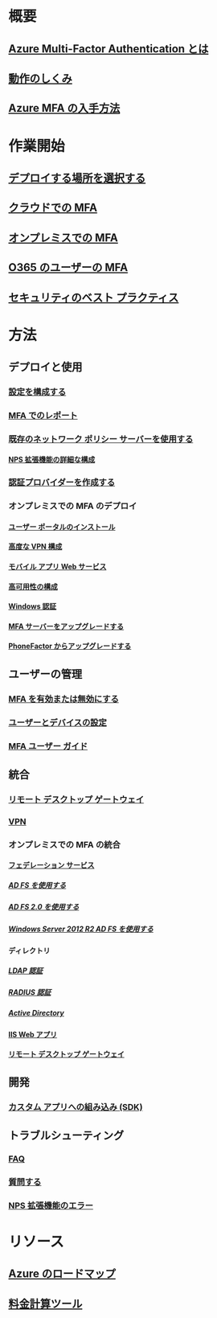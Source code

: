 # 概要
## [Azure Multi-Factor Authentication とは](multi-factor-authentication.md)
## [動作のしくみ](multi-factor-authentication-how-it-works.md)
## [Azure MFA の入手方法](multi-factor-authentication-versions-plans.md)

# 作業開始
## [デプロイする場所を選択する](multi-factor-authentication-get-started.md)
## [クラウドでの MFA](multi-factor-authentication-get-started-cloud.md)
## [オンプレミスでの MFA](multi-factor-authentication-get-started-server.md)
## [O365 のユーザーの MFA](https://support.office.com/article/Plan-for-multi-factor-authentication-for-Office-365-Deployments-043807b2-21db-4d5c-b430-c8a6dee0e6ba)
## [セキュリティのベスト プラクティス](multi-factor-authentication-security-best-practices.md)

# 方法
## デプロイと使用
### [設定を構成する](multi-factor-authentication-whats-next.md)
### [MFA でのレポート](multi-factor-authentication-manage-reports.md)
### [既存のネットワーク ポリシー サーバーを使用する](multi-factor-authentication-nps-extension.md)
#### [NPS 拡張機能の詳細な構成](nps-extension-advanced-configuration.md)
### [認証プロバイダーを作成する](multi-factor-authentication-get-started-auth-provider.md)
### オンプレミスでの MFA のデプロイ
#### [ユーザー ポータルのインストール](multi-factor-authentication-get-started-portal.md)
#### [高度な VPN 構成](multi-factor-authentication-advanced-vpn-configurations.md)
#### [モバイル アプリ Web サービス](multi-factor-authentication-get-started-server-webservice.md)
#### [高可用性の構成](mfa-server-high-availability.md)
#### [Windows 認証](multi-factor-authentication-get-started-server-windows.md)
#### [MFA サーバーをアップグレードする](multi-factor-authentication-server-upgrade.md)
#### [PhoneFactor からアップグレードする](multi-factor-authentication-get-started-server-upgrade.md)

## ユーザーの管理
### [MFA を有効または無効にする](multi-factor-authentication-get-started-user-states.md)
### [ユーザーとデバイスの設定](multi-factor-authentication-manage-users-and-devices.md)
### [MFA ユーザー ガイド](./end-user/multi-factor-authentication-end-user.md)

## 統合
### [リモート デスクトップ ゲートウェイ](nps-extension-remote-desktop-gateway.md)
### [VPN](nps-extension-vpn.md)
### オンプレミスでの MFA の統合
#### [フェデレーション サービス](multi-factor-authentication-get-started-adfs.md)
##### [AD FS を使用する](multi-factor-authentication-get-started-adfs-cloud.md)
##### [AD FS 2.0 を使用する](multi-factor-authentication-get-started-adfs-adfs2.md)
##### [Windows Server 2012 R2 AD FS を使用する](multi-factor-authentication-get-started-adfs-w2k12.md)
#### ディレクトリ
##### [LDAP 認証](multi-factor-authentication-get-started-server-ldap.md)
##### [RADIUS 認証](multi-factor-authentication-get-started-server-radius.md)
##### [Active Directory](multi-factor-authentication-get-started-server-dirint.md)
#### [IIS Web アプリ](multi-factor-authentication-get-started-server-iis.md)
#### [リモート デスクトップ ゲートウェイ](multi-factor-authentication-get-started-server-rdg.md)

## 開発
### [カスタム アプリへの組み込み (SDK)](multi-factor-authentication-sdk.md)

## トラブルシューティング
### [FAQ](multi-factor-authentication-faq.md)
### [質問する](https://social.msdn.microsoft.com/Forums/newthread?category=windowsazureplatform&forum=windowsazureactiveauthentication&prof=required)
### [NPS 拡張機能のエラー](multi-factor-authentication-nps-errors.md)

# リソース
## [Azure のロードマップ](https://azure.microsoft.com/roadmap/?category=security-identity)
## [料金計算ツール](https://azure.microsoft.com/pricing/calculator/)
